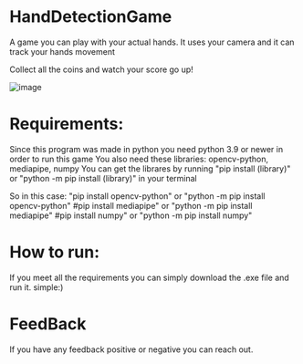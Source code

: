 # HandDetectionGame
A game you can play with your actual hands.
It uses your camera and it can track your hands movement

Collect all the coins and watch your score go up!

![image](https://user-images.githubusercontent.com/120386306/230796805-843f1933-4ea0-455b-a201-cd95a85a4c7f.png)

# Requirements:
Since this program was made in python you need python 3.9 or newer in order to run this game
You also need these libraries: opencv-python, mediapipe, numpy
You can get the librares by running "pip install (library)" or "python -m pip install (library)" in your terminal


So in this case:
"pip install opencv-python" or "python -m pip install opencv-python"
#pip install mediapipe" or "python -m pip install mediapipe"
#pip install numpy" or "python -m pip install numpy"

# How to run:
If you meet all the requirements you can simply download the .exe file and run it.
simple:)

# FeedBack

If you have any feedback positive or negative you can reach out.

